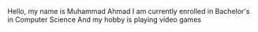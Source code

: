 Hello, my name is Muhammad Ahmad
I am currently enrolled in Bachelor's in Computer Science
And my hobby is playing video games
